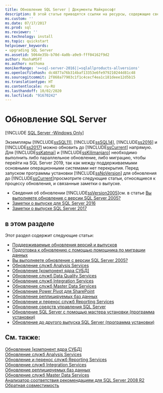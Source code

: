 ```yaml
---
title: Обновление SQL Server | Документы Майкрософт
description: В этой статье приводятся ссылки на ресурсы, содержащие сведения об обновлении экземпляров различных версий SQL Server.
ms.custom: ''
ms.date: 07/17/2017
ms.prod: sql
ms.reviewer: ''
ms.technology: install
ms.topic: quickstart
helpviewer_keywords:
- upgrading SQL Server
ms.assetid: 5064e35b-b70d-4a0b-a9e9-fff04162f9d2
author: MashaMSFT
ms.author: mathoma
monikerRange: '>=sql-server-2016||=sqlallproducts-allversions'
ms.openlocfilehash: dc4877a76b314baf13353e6fe979210244d81c48
ms.sourcegitcommit: 2f868a77903c1f1c4cecf4ea1c181deee12d5b15
ms.translationtype: HT
ms.contentlocale: ru-RU
ms.lasthandoff: 10/02/2020
ms.locfileid: "91670242"
---
```

# <a name="upgrade-sql-server"></a>Обновление SQL Server
[!INCLUDE [SQL Server -Windows Only](../../includes/applies-to-version/sql-windows-only.md)]
 
 Экземпляры [!INCLUDE[ssSQL11](../../includes/sssql11-md.md)], [!INCLUDE[ssSQL14](../../includes/sssql14-md.md)], [!INCLUDE[ss2016](../../includes/sssql15-md.md)] и [!INCLUDE[ss2017](../../includes/sssqlv14-md.md)] можно обновить до [!INCLUDE[ssCurrent](../../includes/sscurrent-md.md)] напрямую. Для [!INCLUDE[ssKatmai](../../includes/sskatmai-md.md)] и [!INCLUDE[ssKilimanjaro](../../includes/sskilimanjaro-md.md)] необходимо выполнить либо параллельное обновление, либо миграцию, чтобы перейти на SQL Server 2019, так как между поддерживаемыми основными операционными системами нет перекрытия. Перед запуском программы установки [!INCLUDE[ssNoVersion](../../includes/ssnoversion-md.md)] для обновления до [!INCLUDE[ssCurrent](../../includes/sscurrent-md.md)]просмотрите следующие статьи, относящиеся к процессу обновления, и связанные заметки о выпуске.  
  
   - Сведения об обновлении [!INCLUDE[ssVersion2005](../../includes/ssversion2005-md.md)]см. в статье [Вы выполняете обновление с версии SQL Server 2005?](../../sql-server/end-of-support/sql-server-end-of-life-overview.md)  
   - [Заметки о выпуске для SQL Server 2016](../../sql-server/sql-server-2016-release-notes.md) 
   - [Заметки о выпуске SQL Server 2017](../../sql-server/sql-server-2017-release-notes.md) 
  
## <a name="in-this-section"></a>в этом разделе  
Этот раздел содержит следующие статьи:  
  
-   [Поддерживаемые обновления версий и выпусков](../../database-engine/install-windows/supported-version-and-edition-upgrades.md)  
-   [Подготовка к обновлению с помощью помощника по миграции данных](../../database-engine/install-windows/prepare-for-upgrade-by-running-data-migration-assistant.md)  
-   [Вы выполняете обновление с версии SQL Server 2005?](../../sql-server/end-of-support/sql-server-end-of-life-overview.md)  
-   [Обновление служб Analysis Services](../../database-engine/install-windows/upgrade-analysis-services.md)  
-   [Обновление [компонент ядра СУБД]](../../database-engine/install-windows/upgrade-database-engine.md)  
-   [Обновление служб Data Quality Services](../../database-engine/install-windows/upgrade-data-quality-services.md)  
-   [Обновление служб Integration Services](../../integration-services/install-windows/upgrade-integration-services.md)  
-   [Обновление служб Master Data Services](../../database-engine/install-windows/upgrade-master-data-services.md)  
-   [Обновление Power Pivot для SharePoint](../../database-engine/install-windows/upgrade-power-pivot-for-sharepoint.md)  
-   [Обновление реплицируемых баз данных](../../database-engine/install-windows/upgrade-replicated-databases.md)  
-   [Обновление и перенос служб Reporting Services](../../reporting-services/install-windows/upgrade-and-migrate-reporting-services.md)  
-   [Обновление средств управления SQL Server](../../database-engine/install-windows/upgrade-sql-server-management-tools.md)  
-   [Обновление SQL Server с помощью мастера установки (программа установки)](../../database-engine/install-windows/upgrade-sql-server-using-the-installation-wizard-setup.md)  
-   [Обновление до другого выпуска SQL Server (программа установки)](../../database-engine/install-windows/upgrade-to-a-different-edition-of-sql-server-setup.md)  
  
## <a name="see-also"></a>См. также:  
 [Обновление [компонент ядра СУБД]](../../database-engine/install-windows/upgrade-database-engine.md)   
 [Обновление служб Analysis Services](../../database-engine/install-windows/upgrade-analysis-services.md)   
 [Обновление и перенос служб Reporting Services](../../reporting-services/install-windows/upgrade-and-migrate-reporting-services.md)   
 [Обновление служб Integration Services](../../integration-services/install-windows/upgrade-integration-services.md)   
 [Обновление реплицируемых баз данных](../../database-engine/install-windows/upgrade-replicated-databases.md)   
 [Обновление служб Master Data Services](../../database-engine/install-windows/upgrade-master-data-services.md)   
 [Анализатор соответствия рекомендациям для SQL Server 2008 R2](https://www.microsoft.com/download/details.aspx?id=436)   
 [Обратная совместимость](../discontinued-database-engine-functionality-in-sql-server.md)  
  
